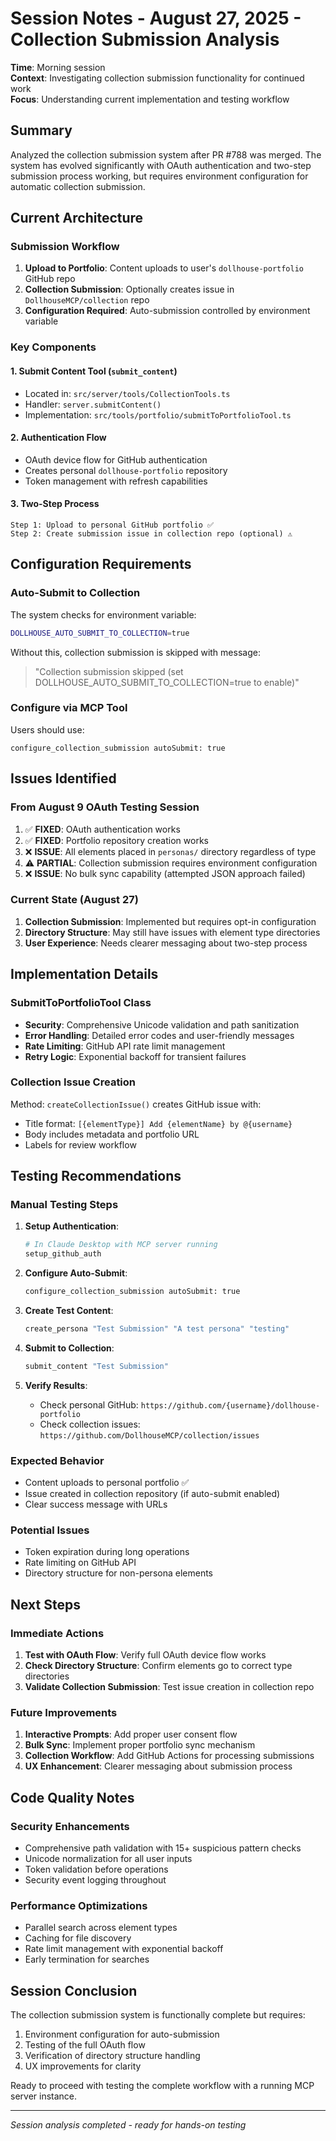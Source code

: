 # Session Notes - August 27, 2025 - Collection Submission Analysis

**Time**: Morning session  
**Context**: Investigating collection submission functionality for continued work  
**Focus**: Understanding current implementation and testing workflow  

## Summary

Analyzed the collection submission system after PR #788 was merged. The system has evolved significantly with OAuth authentication and two-step submission process working, but requires environment configuration for automatic collection submission.

## Current Architecture

### Submission Workflow
1. **Upload to Portfolio**: Content uploads to user's `dollhouse-portfolio` GitHub repo
2. **Collection Submission**: Optionally creates issue in `DollhouseMCP/collection` repo
3. **Configuration Required**: Auto-submission controlled by environment variable

### Key Components

#### 1. Submit Content Tool (`submit_content`)
- Located in: `src/server/tools/CollectionTools.ts`
- Handler: `server.submitContent()`
- Implementation: `src/tools/portfolio/submitToPortfolioTool.ts`

#### 2. Authentication Flow
- OAuth device flow for GitHub authentication
- Creates personal `dollhouse-portfolio` repository
- Token management with refresh capabilities

#### 3. Two-Step Process
```
Step 1: Upload to personal GitHub portfolio ✅
Step 2: Create submission issue in collection repo (optional) ⚠️
```

## Configuration Requirements

### Auto-Submit to Collection
The system checks for environment variable:
```bash
DOLLHOUSE_AUTO_SUBMIT_TO_COLLECTION=true
```

Without this, collection submission is skipped with message:
> "Collection submission skipped (set DOLLHOUSE_AUTO_SUBMIT_TO_COLLECTION=true to enable)"

### Configure via MCP Tool
Users should use:
```
configure_collection_submission autoSubmit: true
```

## Issues Identified

### From August 9 OAuth Testing Session
1. ✅ **FIXED**: OAuth authentication works
2. ✅ **FIXED**: Portfolio repository creation works
3. ❌ **ISSUE**: All elements placed in `personas/` directory regardless of type
4. ⚠️ **PARTIAL**: Collection submission requires environment configuration
5. ❌ **ISSUE**: No bulk sync capability (attempted JSON approach failed)

### Current State (August 27)
1. **Collection Submission**: Implemented but requires opt-in configuration
2. **Directory Structure**: May still have issues with element type directories
3. **User Experience**: Needs clearer messaging about two-step process

## Implementation Details

### SubmitToPortfolioTool Class
- **Security**: Comprehensive Unicode validation and path sanitization
- **Error Handling**: Detailed error codes and user-friendly messages
- **Rate Limiting**: GitHub API rate limit management
- **Retry Logic**: Exponential backoff for transient failures

### Collection Issue Creation
Method: `createCollectionIssue()` creates GitHub issue with:
- Title format: `[{elementType}] Add {elementName} by @{username}`
- Body includes metadata and portfolio URL
- Labels for review workflow

## Testing Recommendations

### Manual Testing Steps
1. **Setup Authentication**:
   ```bash
   # In Claude Desktop with MCP server running
   setup_github_auth
   ```

2. **Configure Auto-Submit**:
   ```bash
   configure_collection_submission autoSubmit: true
   ```

3. **Create Test Content**:
   ```bash
   create_persona "Test Submission" "A test persona" "testing"
   ```

4. **Submit to Collection**:
   ```bash
   submit_content "Test Submission"
   ```

5. **Verify Results**:
   - Check personal GitHub: `https://github.com/{username}/dollhouse-portfolio`
   - Check collection issues: `https://github.com/DollhouseMCP/collection/issues`

### Expected Behavior
- Content uploads to personal portfolio ✅
- Issue created in collection repository (if auto-submit enabled)
- Clear success message with URLs

### Potential Issues
- Token expiration during long operations
- Rate limiting on GitHub API
- Directory structure for non-persona elements

## Next Steps

### Immediate Actions
1. **Test with OAuth Flow**: Verify full OAuth device flow works
2. **Check Directory Structure**: Confirm elements go to correct type directories
3. **Validate Collection Submission**: Test issue creation in collection repo

### Future Improvements
1. **Interactive Prompts**: Add proper user consent flow
2. **Bulk Sync**: Implement proper portfolio sync mechanism
3. **Collection Workflow**: Add GitHub Actions for processing submissions
4. **UX Enhancement**: Clearer messaging about submission process

## Code Quality Notes

### Security Enhancements
- Comprehensive path validation with 15+ suspicious pattern checks
- Unicode normalization for all user inputs
- Token validation before operations
- Security event logging throughout

### Performance Optimizations
- Parallel search across element types
- Caching for file discovery
- Rate limit management with exponential backoff
- Early termination for searches

## Session Conclusion

The collection submission system is functionally complete but requires:
1. Environment configuration for auto-submission
2. Testing of the full OAuth flow
3. Verification of directory structure handling
4. UX improvements for clarity

Ready to proceed with testing the complete workflow with a running MCP server instance.

---

*Session analysis completed - ready for hands-on testing*